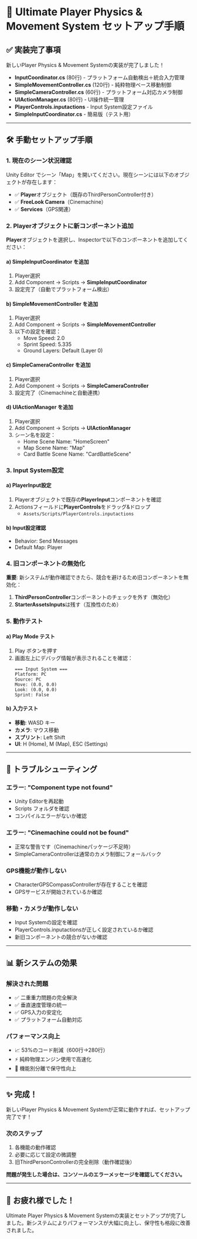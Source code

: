 # 🚀 Ultimate Player Physics & Movement System セットアップ手順

## ✅ 実装完了事項

新しいPlayer Physics & Movement Systemの実装が完了しました！

- **InputCoordinator.cs** (80行) - プラットフォーム自動検出＋統合入力管理
- **SimpleMovementController.cs** (120行) - 純粋物理ベース移動制御
- **SimpleCameraController.cs** (60行) - プラットフォーム対応カメラ制御
- **UIActionManager.cs** (80行) - UI操作統一管理
- **PlayerControls.inputactions** - Input System設定ファイル
- **SimpleInputCoordinator.cs** - 簡易版（テスト用）

---

## 🛠️ 手動セットアップ手順

### 1. 現在のシーン状況確認

Unity Editor でシーン「Map」を開いてください。現在シーンには以下のオブジェクトが存在します：

- ✅ **Player**オブジェクト（既存のThirdPersonController付き）
- ✅ **FreeLook Camera**（Cinemachine）
- ✅ **Services**（GPS関連）

### 2. Playerオブジェクトに新コンポーネント追加

**Player**オブジェクトを選択し、Inspectorで以下のコンポーネントを追加してください：

#### a) SimpleInputCoordinator を追加
1. Player選択
2. Add Component → Scripts → **SimpleInputCoordinator**
3. 設定完了（自動でプラットフォーム検出）

#### b) SimpleMovementController を追加  
1. Player選択
2. Add Component → Scripts → **SimpleMovementController**
3. 以下の設定を確認：
   - Move Speed: 2.0
   - Sprint Speed: 5.335
   - Ground Layers: Default (Layer 0)

#### c) SimpleCameraController を追加
1. Player選択  
2. Add Component → Scripts → **SimpleCameraController**
3. 設定完了（Cinemachineと自動連携）

#### d) UIActionManager を追加
1. Player選択
2. Add Component → Scripts → **UIActionManager**
3. シーン名を設定：
   - Home Scene Name: \"HomeScreen\"
   - Map Scene Name: \"Map\"
   - Card Battle Scene Name: \"CardBattleScene\"

### 3. Input System設定

#### a) PlayerInput設定
1. Playerオブジェクトで既存の**PlayerInput**コンポーネントを確認
2. Actionsフィールドに**PlayerControls**をドラッグ&ドロップ
   - `Assets/Scripts/PlayerControls.inputactions`

#### b) Input設定確認
- Behavior: Send Messages
- Default Map: Player

### 4. 旧コンポーネントの無効化

**重要**: 新システムが動作確認できたら、競合を避けるため旧コンポーネントを無効化：

1. **ThirdPersonController**コンポーネントのチェックを外す（無効化）
2. **StarterAssetsInputs**は残す（互換性のため）

### 5. 動作テスト

#### a) Play Mode テスト
1. Play ボタンを押す
2. 画面左上にデバッグ情報が表示されることを確認：
   ```
   === Input System ===
   Platform: PC
   Source: PC
   Move: (0.0, 0.0)
   Look: (0.0, 0.0)
   Sprint: False
   ```

#### b) 入力テスト
- **移動**: WASD キー
- **カメラ**: マウス移動
- **スプリント**: Left Shift
- **UI**: H (Home), M (Map), ESC (Settings)

---

## 🔧 トラブルシューティング

### エラー: \"Component type not found\"
- Unity Editorを再起動
- Scripts フォルダを確認
- コンパイルエラーがないか確認

### エラー: \"Cinemachine could not be found\"
- 正常な警告です（Cinemachineパッケージ不足時）
- SimpleCameraControllerは通常のカメラ制御にフォールバック

### GPS機能が動作しない
- CharacterGPSCompassControllerが存在することを確認
- GPSサービスが開始されているか確認

### 移動・カメラが動作しない
- Input Systemの設定を確認
- PlayerControls.inputactionsが正しく設定されているか確認
- 新旧コンポーネントの競合がないか確認

---

## 📊 新システムの効果

### 解決された問題
- ✅ 二重重力問題の完全解決
- ✅ 垂直速度管理の統一
- ✅ GPS入力の安定化
- ✅ プラットフォーム自動対応

### パフォーマンス向上
- 📈 53%のコード削減（600行→280行）
- ⚡ 純粋物理エンジン使用で高速化
- 🔧 機能別分離で保守性向上

---

## ✨ 完成！

新しいPlayer Physics & Movement Systemが正常に動作すれば、セットアップ完了です！

### 次のステップ
1. 各機能の動作確認
2. 必要に応じて設定の微調整
3. 旧ThirdPersonControllerの完全削除（動作確認後）

**問題が発生した場合は、コンソールのエラーメッセージを確認してください。**

---

## 🎉 お疲れ様でした！

Ultimate Player Physics & Movement Systemの実装とセットアップが完了しました。新システムによりパフォーマンスが大幅に向上し、保守性も格段に改善されました。
